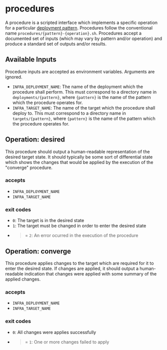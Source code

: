 # procedures

A procedure is a scripted interface which implements a specific operation for a
particular [deployment pattern](./deployments.md). Procedures follow the
conventional name `procedures/{pattern}-{operation}.sh`. Procedures accept a
documented set of inputs (which may vary by pattern and/or operation) and
produce a standard set of outputs and/or results.

## Available Inputs

Procedure inputs are accepted as environment variables. Arguments are ignored.

- `INFRA_DEPLOYMENT_NAME`: The name of the deployment which the procedure shall
 perform. This must correspond to a directory name in `deployments/{pattern}`,
 where `{pattern}` is the name of the pattern which the procedure operates for.
- `INFRA_TARGET_NAME`: The name of the target which the procedure shall deploy
 to. This must correspond to a directory name in `targets/{pattern}`, where
 `{pattern}` is the name of the pattern which the procedure operates for.

## Operation: desired

This procedure should output a human-readable representation of the desired
target state. It should typically be some sort of differential state which
shows the changes that would be applied by the execution of the "converge"
procedure.

### accepts

- `INFRA_DEPLOYMENT_NAME`
- `INFRA_TARGET_NAME`

### exit codes

- `0`: The target is in the desired state
- `1`: The target must be changed in order to enter the desired state
- >= `2`: An error ocurred in the execution of the procedure

## Operation: converge

This procedure applies changes to the target which are required for it to enter
the desired state. If changes are applied, it should output a human-readable
indication that changes were applied with some summary of the applied changes.

### accepts

- `INFRA_DEPLOYMENT_NAME`
- `INFRA_TARGET_NAME`

### exit codes

- `0`: All changes were applies successfully
- >= `1`: One or more changes failed to apply
